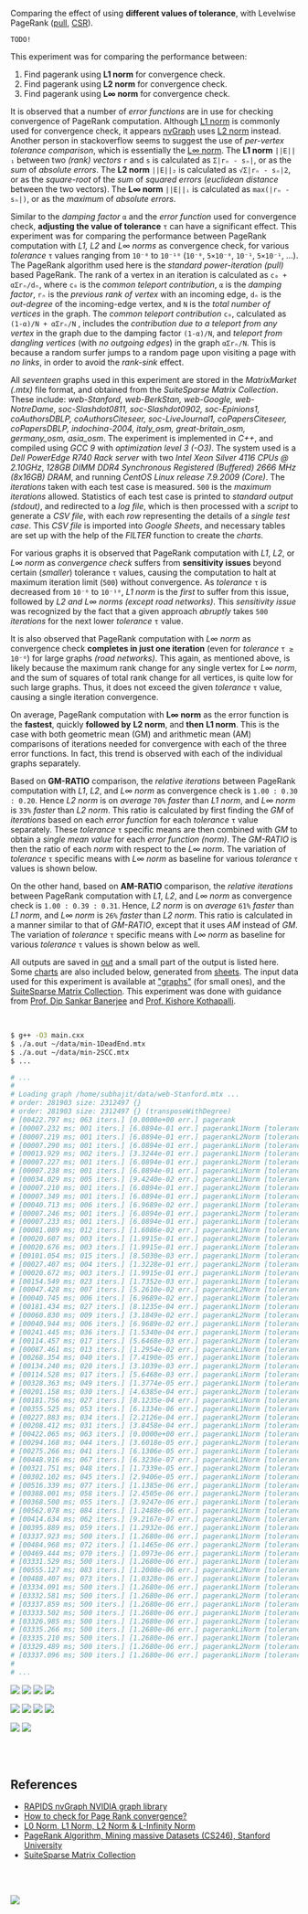 Comparing the effect of using **different values of tolerance**,
with Levelwise PageRank ([pull], [CSR]).

`TODO!`

This experiment was for comparing the performance between:
1. Find pagerank using **L1 norm** for convergence check.
2. Find pagerank using **L2 norm** for convergence check.
3. Find pagerank using **L∞ norm** for convergence check.

It is observed that a number of *error functions* are in use for checking
convergence of PageRank computation. Although [L1 norm] is commonly used
for convergence check, it appears [nvGraph] uses [L2 norm] instead. Another
person in stackoverflow seems to suggest the use of *per-vertex tolerance*
*comparison*, which is essentially the [L∞ norm]. The **L1 norm** `||E||₁`
between two *(rank) vectors* `r` and `s` is calculated as `Σ|rₙ - sₙ|`, or
as the *sum* of *absolute errors*. The **L2 norm** `||E||₂` is calculated
as `√Σ|rₙ - sₙ|2`, or as the *square-root* of the *sum* of *squared errors*
(*euclidean distance* between the two vectors). The **L∞ norm** `||E||ᵢ`
is calculated as `max(|rₙ - sₙ|)`, or as the *maximum* of *absolute errors*.

Similar to the *damping factor* `α` and the *error function* used for
convergence check, **adjusting the value of tolerance** `τ` can have a
significant effect. This experiment was for comparing the performance
between PageRank computation with *L1, L2* and *L∞ norms* as convergence
check, for various *tolerance* `τ` values ranging from `10⁻⁰` to `10⁻¹⁰`
(`10⁻⁰`, `5×10⁻⁰`, `10⁻¹`, `5×10⁻¹`, ...). The PageRank algorithm used
here is the *standard power-iteration (pull)* based PageRank. The rank
of a vertex in an iteration is calculated as `c₀ + αΣrₙ/dₙ`, where `c₀`
is the *common teleport contribution*, `α` is the *damping factor*, `rₙ`
is the *previous rank of vertex* with an incoming edge, `dₙ` is the
*out-degree* of the incoming-edge vertex, and `N` is the *total number*
*of vertices* in the graph. The *common teleport contribution* `c₀`,
calculated as `(1-α)/N + αΣrₙ/N` , includes the *contribution due to a*
*teleport from any vertex* in the graph due to the damping factor `(1-α)/N`,
and *teleport from dangling vertices* (with *no outgoing edges*) in the
graph `αΣrₙ/N`. This is because a random surfer jumps to a random page
upon visiting a page with *no links*, in order to avoid the *rank-sink*
effect.

All *seventeen* graphs used in this experiment are stored in the
*MatrixMarket (.mtx)* file format, and obtained from the *SuiteSparse*
*Matrix Collection*. These include: *web-Stanford, web-BerkStan,*
*web-Google, web-NotreDame, soc-Slashdot0811, soc-Slashdot0902,*
*soc-Epinions1, coAuthorsDBLP, coAuthorsCiteseer, soc-LiveJournal1,*
*coPapersCiteseer, coPapersDBLP, indochina-2004, italy_osm,*
*great-britain_osm, germany_osm, asia_osm*. The experiment is implemented
in *C++*, and compiled using *GCC 9* with *optimization level 3 (-O3)*.
The system used is a *Dell PowerEdge R740 Rack server* with two *Intel*
*Xeon Silver 4116 CPUs @ 2.10GHz*, *128GB DIMM DDR4 Synchronous Registered*
*(Buffered) 2666 MHz (8x16GB) DRAM*, and running *CentOS Linux release*
*7.9.2009 (Core)*. The *iterations* taken with each test case is measured.
`500` is the *maximum iterations* allowed. Statistics of each test case is
printed to *standard output (stdout)*, and redirected to a *log file*,
which is then processed with a *script* to generate a *CSV file*, with
each *row* representing the details of a *single test case*. This
*CSV file* is imported into *Google Sheets*, and necessary tables are set
up with the help of the *FILTER* function to create the *charts*.

For various graphs it is observed that PageRank computation with *L1*, *L2*,
or *L∞ norm* as *convergence check* suffers from **sensitivity issues**
beyond certain (*smaller*) tolerance `τ` values, causing the computation to
halt at maximum iteration limit (`500`) without convergence. As *tolerance*
`τ` is decreased from `10⁻⁰` to `10⁻¹⁰`, *L1 norm* is the *first* to suffer
from this issue, followed by *L2 and L∞ norms (except road networks)*. This
*sensitivity issue* was recognized by the fact that a given approach *abruptly*
takes `500` *iterations* for the next lower *tolerance* `τ` value.

It is also observed that PageRank computation with *L∞ norm* as convergence
check **completes in just one iteration** (even for *tolerance* `τ ≥ 10⁻⁶`)
for large graphs *(road networks)*. This again, as mentioned above, is likely
because the maximum rank change for any single vertex for *L∞ norm*, and
the sum of squares of total rank change for all vertices, is quite low for
such large graphs. Thus, it does not exceed the given *tolerance* `τ` value,
causing a single iteration convergence.

On average, PageRank computation with **L∞ norm** as the error function is the
**fastest**, quickly **followed by** **L2 norm**, and **then** **L1 norm**. This
is the case with both geometric mean (GM) and arithmetic mean (AM) comparisons
of iterations needed for convergence with each of the three error functions. In
fact, this trend is observed with each of the individual graphs separately.

Based on **GM-RATIO** comparison, the *relative iterations* between
PageRank computation with *L1*, *L2*, and *L∞ norm* as convergence check
is `1.00 : 0.30 : 0.20`. Hence *L2 norm* is on *average* `70%` *faster*
than *L1 norm*, and *L∞ norm* is `33%` *faster* than *L2 norm*. This
ratio is calculated by first finding the *GM* of *iterations* based on
each *error function* for each *tolerance* `τ` value separately. These
*tolerance* `τ` specific means are then combined with *GM* to obtain a
*single mean value* for each *error function (norm)*. The *GM-RATIO* is
then the ratio of each *norm* with respect to the *L∞ norm*. The variation
of *tolerance* `τ` specific means with *L∞ norm* as baseline for various
*tolerance* `τ` values is shown below.

On the other hand, based on **AM-RATIO** comparison, the *relative*
*iterations* between PageRank computation with *L1*, *L2*, and *L∞ norm*
as convergence check is `1.00 : 0.39 : 0.31`. Hence, *L2 norm* is on
*average* `61%` *faster* than *L1 norm*, and *L∞ norm* is `26%` *faster*
than *L2 norm*. This ratio is calculated in a manner similar to that of
*GM-RATIO*, except that it uses *AM* instead of *GM*. The variation of
*tolerance* `τ` specific means with *L∞ norm* as baseline for various
*tolerance* `τ` values is shown below as well.

All outputs are saved in [out](out/) and a small part of the output is listed
here. Some [charts] are also included below, generated from [sheets]. The input
data used for this experiment is available at ["graphs"] (for small ones), and
the [SuiteSparse Matrix Collection]. This experiment was done with guidance
from [Prof. Dip Sankar Banerjee] and [Prof. Kishore Kothapalli].

<br>

```bash
$ g++ -O3 main.cxx
$ ./a.out ~/data/min-1DeadEnd.mtx
$ ./a.out ~/data/min-2SCC.mtx
$ ...

# ...
#
# Loading graph /home/subhajit/data/web-Stanford.mtx ...
# order: 281903 size: 2312497 {}
# order: 281903 size: 2312497 {} (transposeWithDegree)
# [00422.797 ms; 063 iters.] [0.0000e+00 err.] pagerank
# [00007.232 ms; 001 iters.] [6.0894e-01 err.] pagerankL1Norm [tolerance=1e+00]
# [00007.219 ms; 001 iters.] [6.0894e-01 err.] pagerankL2Norm [tolerance=1e+00]
# [00007.290 ms; 001 iters.] [6.0894e-01 err.] pagerankLiNorm [tolerance=1e+00]
# [00013.929 ms; 002 iters.] [3.3244e-01 err.] pagerankL1Norm [tolerance=5e-01]
# [00007.227 ms; 001 iters.] [6.0894e-01 err.] pagerankL2Norm [tolerance=5e-01]
# [00007.238 ms; 001 iters.] [6.0894e-01 err.] pagerankLiNorm [tolerance=5e-01]
# [00034.029 ms; 005 iters.] [9.4240e-02 err.] pagerankL1Norm [tolerance=1e-01]
# [00007.210 ms; 001 iters.] [6.0894e-01 err.] pagerankL2Norm [tolerance=1e-01]
# [00007.349 ms; 001 iters.] [6.0894e-01 err.] pagerankLiNorm [tolerance=1e-01]
# [00040.713 ms; 006 iters.] [6.9689e-02 err.] pagerankL1Norm [tolerance=5e-02]
# [00007.246 ms; 001 iters.] [6.0894e-01 err.] pagerankL2Norm [tolerance=5e-02]
# [00007.233 ms; 001 iters.] [6.0894e-01 err.] pagerankLiNorm [tolerance=5e-02]
# [00081.089 ms; 012 iters.] [1.6086e-02 err.] pagerankL1Norm [tolerance=1e-02]
# [00020.607 ms; 003 iters.] [1.9915e-01 err.] pagerankL2Norm [tolerance=1e-02]
# [00020.676 ms; 003 iters.] [1.9915e-01 err.] pagerankLiNorm [tolerance=1e-02]
# [00101.054 ms; 015 iters.] [8.5030e-03 err.] pagerankL1Norm [tolerance=5e-03]
# [00027.407 ms; 004 iters.] [1.3228e-01 err.] pagerankL2Norm [tolerance=5e-03]
# [00020.672 ms; 003 iters.] [1.9915e-01 err.] pagerankLiNorm [tolerance=5e-03]
# [00154.549 ms; 023 iters.] [1.7352e-03 err.] pagerankL1Norm [tolerance=1e-03]
# [00047.428 ms; 007 iters.] [5.2610e-02 err.] pagerankL2Norm [tolerance=1e-03]
# [00040.745 ms; 006 iters.] [6.9689e-02 err.] pagerankLiNorm [tolerance=1e-03]
# [00181.434 ms; 027 iters.] [8.1235e-04 err.] pagerankL1Norm [tolerance=5e-04]
# [00060.830 ms; 009 iters.] [3.1849e-02 err.] pagerankL2Norm [tolerance=5e-04]
# [00040.944 ms; 006 iters.] [6.9689e-02 err.] pagerankLiNorm [tolerance=5e-04]
# [00241.445 ms; 036 iters.] [1.5340e-04 err.] pagerankL1Norm [tolerance=1e-04]
# [00114.457 ms; 017 iters.] [5.6468e-03 err.] pagerankL2Norm [tolerance=1e-04]
# [00087.461 ms; 013 iters.] [1.2954e-02 err.] pagerankLiNorm [tolerance=1e-04]
# [00268.354 ms; 040 iters.] [7.4190e-05 err.] pagerankL1Norm [tolerance=5e-05]
# [00134.240 ms; 020 iters.] [3.1039e-03 err.] pagerankL2Norm [tolerance=5e-05]
# [00114.528 ms; 017 iters.] [5.6468e-03 err.] pagerankLiNorm [tolerance=5e-05]
# [00328.363 ms; 049 iters.] [1.3774e-05 err.] pagerankL1Norm [tolerance=1e-05]
# [00201.158 ms; 030 iters.] [4.6385e-04 err.] pagerankL2Norm [tolerance=1e-05]
# [00181.756 ms; 027 iters.] [8.1235e-04 err.] pagerankLiNorm [tolerance=1e-05]
# [00355.525 ms; 053 iters.] [6.1334e-06 err.] pagerankL1Norm [tolerance=5e-06]
# [00227.883 ms; 034 iters.] [2.2126e-04 err.] pagerankL2Norm [tolerance=5e-06]
# [00208.412 ms; 031 iters.] [3.8458e-04 err.] pagerankLiNorm [tolerance=5e-06]
# [00422.065 ms; 063 iters.] [0.0000e+00 err.] pagerankL1Norm [tolerance=1e-06]
# [00294.168 ms; 044 iters.] [3.6018e-05 err.] pagerankL2Norm [tolerance=1e-06]
# [00275.266 ms; 041 iters.] [6.1306e-05 err.] pagerankLiNorm [tolerance=1e-06]
# [00448.916 ms; 067 iters.] [6.3236e-07 err.] pagerankL1Norm [tolerance=5e-07]
# [00321.751 ms; 048 iters.] [1.7339e-05 err.] pagerankL2Norm [tolerance=5e-07]
# [00302.102 ms; 045 iters.] [2.9406e-05 err.] pagerankLiNorm [tolerance=5e-07]
# [00516.339 ms; 077 iters.] [1.1385e-06 err.] pagerankL1Norm [tolerance=1e-07]
# [00388.001 ms; 058 iters.] [2.4505e-06 err.] pagerankL2Norm [tolerance=1e-07]
# [00368.500 ms; 055 iters.] [3.9247e-06 err.] pagerankLiNorm [tolerance=1e-07]
# [00562.078 ms; 084 iters.] [1.2488e-06 err.] pagerankL1Norm [tolerance=5e-08]
# [00414.634 ms; 062 iters.] [9.2167e-07 err.] pagerankL2Norm [tolerance=5e-08]
# [00395.889 ms; 059 iters.] [1.2932e-06 err.] pagerankLiNorm [tolerance=5e-08]
# [03337.923 ms; 500 iters.] [1.2680e-06 err.] pagerankL1Norm [tolerance=1e-08]
# [00484.968 ms; 072 iters.] [1.1465e-06 err.] pagerankL2Norm [tolerance=1e-08]
# [00469.444 ms; 070 iters.] [1.0973e-06 err.] pagerankLiNorm [tolerance=1e-08]
# [03331.529 ms; 500 iters.] [1.2680e-06 err.] pagerankL1Norm [tolerance=5e-09]
# [00555.127 ms; 083 iters.] [1.2008e-06 err.] pagerankL2Norm [tolerance=5e-09]
# [00488.407 ms; 073 iters.] [1.0328e-06 err.] pagerankLiNorm [tolerance=5e-09]
# [03334.091 ms; 500 iters.] [1.2680e-06 err.] pagerankL1Norm [tolerance=1e-09]
# [03332.581 ms; 500 iters.] [1.2680e-06 err.] pagerankL2Norm [tolerance=1e-09]
# [03337.859 ms; 500 iters.] [1.2680e-06 err.] pagerankLiNorm [tolerance=1e-09]
# [03333.502 ms; 500 iters.] [1.2680e-06 err.] pagerankL1Norm [tolerance=5e-10]
# [03326.985 ms; 500 iters.] [1.2680e-06 err.] pagerankL2Norm [tolerance=5e-10]
# [03335.266 ms; 500 iters.] [1.2680e-06 err.] pagerankLiNorm [tolerance=5e-10]
# [03335.210 ms; 500 iters.] [1.2680e-06 err.] pagerankL1Norm [tolerance=1e-10]
# [03329.489 ms; 500 iters.] [1.2680e-06 err.] pagerankL2Norm [tolerance=1e-10]
# [03337.096 ms; 500 iters.] [1.2680e-06 err.] pagerankLiNorm [tolerance=1e-10]
#
# ...
```

[![](https://i.imgur.com/4NbjAzk.png)][sheetp]
[![](https://i.imgur.com/taoe5p9.png)][sheetp]
[![](https://i.imgur.com/nZxC4H2.png)][sheetp]
[![](https://i.imgur.com/wr5ziJQ.png)][sheetp]

[![](https://i.imgur.com/oZtDiXX.png)][sheetp]
[![](https://i.imgur.com/8ugVRL6.png)][sheetp]
[![](https://i.imgur.com/xmQPqNU.png)][sheetp]
[![](https://i.imgur.com/XR7hHis.png)][sheetp]

[![](https://i.imgur.com/iiVc0mT.gif)][sheetp]
[![](https://i.imgur.com/TfdJbHX.gif)][sheetp]

<br>
<br>


## References

- [RAPIDS nvGraph NVIDIA graph library][nvGraph]
- [How to check for Page Rank convergence?][L∞ norm]
- [L0 Norm, L1 Norm, L2 Norm & L-Infinity Norm](https://montjoile.medium.com/l0-norm-l1-norm-l2-norm-l-infinity-norm-7a7d18a4f40c)
- [PageRank Algorithm, Mining massive Datasets (CS246), Stanford University](https://www.youtube.com/watch?v=ke9g8hB0MEo)
- [SuiteSparse Matrix Collection]

<br>
<br>

[![](https://i.imgur.com/p8R1WIk.jpg)](https://www.youtube.com/watch?v=04Uv44DRJAU)

[Prof. Dip Sankar Banerjee]: https://sites.google.com/site/dipsankarban/
[Prof. Kishore Kothapalli]: https://cstar.iiit.ac.in/~kkishore/
[SuiteSparse Matrix Collection]: https://suitesparse-collection-website.herokuapp.com
["graphs"]: https://github.com/puzzlef/graphs
[pull]: https://github.com/puzzlef/pagerank-push-vs-pull
[CSR]: https://github.com/puzzlef/pagerank-class-vs-csr
[tolerance function]: https://github.com/puzzlef/pagerank-adjust-tolerance-function
[nvGraph]: https://github.com/rapidsai/nvgraph
[L1 norm]: https://github.com/rapidsai/nvgraph/blob/main/cpp/src/pagerank.cu#L154
[L2 norm]: https://github.com/rapidsai/nvgraph/blob/main/cpp/src/pagerank.cu#L149
[L∞ norm]: https://stackoverflow.com/a/29321153/1413259
[charts]: https://photos.app.goo.gl/stdoXDUhRcDvZqZb6
[sheets]: https://docs.google.com/spreadsheets/d/1V-tanVXCIBemrC0jRtech5nA4sYUviwvUFC4G16oFKM/edit?usp=sharing
[sheetp]: https://docs.google.com/spreadsheets/d/e/2PACX-1vR2A2aGvONm_i4p_pun7jlKb8H2fIcYpMuXgV7BhbNAUbEeiHlTxKFWMgkE6_2LCznleVEWsjdsEqfy/pubhtml
